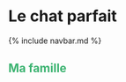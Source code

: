 # Le chat parfait

{% include navbar.md %}

<h2>
  <span style="color:MediumSeaGreen">
    <bold>
      Ma famille
    </bold>
  </span>
</h2>
